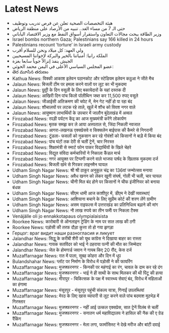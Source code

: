 # Latest News
-  هيئة التخصصات الصحية تعلن عن فرص تدريب وتوظيف
-  حتى الـ 7 من مساء الغد.. تنبيه من الأرصاد على منطقة الرياض
-  وزير الطاقة يبحث مجالات التعاون واستقرار أسواق النفط مع وزير الاقتصاد الياباني
-  Israel bombs northern Gaza; Palestinians say 166 killed in 24 hours
-  Palestinians recount ‘torture’ in Israeli army custody
-  ولي العهد: كل ميلاد ونحن للسلام أقرب
-  الملكة رانيا: أمنياتنا بالخير والبركة لإخواننا المسيحيين
-  الجيش ينفذ إنزالاً جوياً سابعا بغزة
-  عضو المجلس السياسي الأعلى في اليمن محمد الحوثي:
-  తెర మూసిన తరుణం
-  Kathua News: विक्की आकाश इलेवन पठानकोट और स्टेडियम इलेवन कठुआ ने जीते मैच
-  Jalaun News: बिजली टीम पर हमला करने वालों पर लूट का भी मुकदमा
-  Jalaun News: छुट्टी के दिन वसूली के लिए बकायेदारों के यहां दस्तक दी
-  Jalaun News: आखिरी दिन पांच किलो पॉलीथिन जब्त कर 11,500 रुपए वसूले
-  Jalaun News: जीआईसी अतिक्रमण की चपेट में, मेन गेट नहीं हो पा रहा बंद
-  Jalaun News: शौचालयों पर लटक रहे ताले, खुलें में शौच को विवश नगर वाले
-  Jalaun News: आयुष्मान लाभार्थियों के उपचार में जालौन बुंदेलखंड में अव्वल
-  Firozabad News: रपड़ी पर्यटन केंद्र का आज मुख्यमंत्री करेंगे लोकार्पण
-  Firozabad News: मृतक समझ कर ले आया अस्पताल से, जिंदा निकली नवजात
-  Firozabad News: आगरा-लखनऊ एक्सप्रेसवे व सिक्सलेन बाईपास की कैमरे से निगरानी
-  Firozabad News: टूंडला- फसलों को नुकसान कर रहे गोवंशों को किसानों ने बाडे़े में किया बंद
-  Firozabad News: पांच घंटों तक देरी से चलीं ट्रेनें, चार निरस्त
-  Firozabad News: शिक्षामंत्री से स्मार्ट फोन पाकर विद्यार्थियों के खिले चेहरे
-  Firozabad News: विद्युत संविदा कर्मचारियों ने निकाला कैंडल मार्च
-  Firozabad News: नगर आयुक्त पर टिप्पणी करने वाले भाजपा पार्षद के खिलाफ मुकदमा दर्ज
-  Firozabad News: बिजली खंभे से गिरकर लाइनमैन घायल
-  Udham Singh Nagar News: श्री श्री ठाकुर अनुकूल चंद्र का 136वां जन्मोत्सव मनाया
-  Udham Singh Nagar News: अवैध खनन को लेकर खूनी संघर्ष, गोली भी चली, चार घायल
-  Udham Singh Nagar News: चीनी मिल बंद होने पर किसानों ने चीफ इंजीनियर को बनाया बंधक
-  Udham Singh Nagar News: सीएम धामी आज काशीपुर में, डीएम ने देखीं व्यवस्थाएं
-  Udham Singh Nagar News: आशियाना बचाने के लिए सुप्रीम कोर्ट की शरण लेंगे ग्रामीण
-  Udham Singh Nagar News: असम राइफल्स में उत्तराखंड का प्रतिनिधित्व बढ़ाने की मांग
-  Udham Singh Nagar News: नौ लाख रुपये का तीन फर्माें पर निकला टैक्स
-  Venäjälle oli jo ennakkotapaus olympialaisista
-  Roorkee News: कारोबारी से ऑनलाइन ट्रेडिंग के नाम पर सात लाख की ठगी
-  Roorkee News: पड़ोसी की तरफ दौड़ा कुत्ता तो हो गया झगड़ा
-  Герцог: враг видит наши разногласия и ликует
-  Jalandhar News: सिद्धू के करीबी शैरी को यूथ कांग्रेस ने दिखाया बाहर का रास्ता
-  Jalandhar News: गायक सतविंदर को भाई ने ठहराया पत्नी की मौत का जिम्मेदार
-  Jalandhar News: जेल के होमगार्ड जवान ने गायब किए 20 रौंद, केस दर्ज
-  Muzaffarnagar News: रात में पाला, सुबह कोहरा और दिन में धूप
-  Bulandshahar News: प्लॉट पर निर्माण के विरोध में पड़ोसी ने की फायरिंग
-  Muzaffarnagar News: मुजफ्फरनगर - किनकी पर महंगाई का रंग, चावल के दाम कर रहे दंग
-  Muzaffarnagar News: मुजफ्फरनगर - भाई ने ही साथी के साथ मिलकर की थी पिंटू की हत्या
-  Muzaffarnagar News: मीरापुर - चिकित्सक के पक्ष में स्वास्थ्य सेवाएं बंद, विरोध में महिलाओं का हंगामा
-  Muzaffarnagar News: मंसूरपुर - मंसूरपुर पहुंची संकल्प यात्रा, गिनाईं उपलब्धियां
-  Muzaffarnagar News: मेरठ के लिए खास व्यापारी से लूट करने वाले पांच बदमाश मुठभेड़ में गिरफ्तार
-  Muzaffarnagar News: मुजफ्फरनगर - नहीं आई उत्कल एक्सप्रेस, सात ट्रेनें विलंब से चलीं
-  Muzaffarnagar News: मुजफ्फरनगर - सनातन धर्म महाविद्यालय ने हासिल की नैक की ए ग्रेड रैंकिंग
-  Muzaffarnagar News: मुजफ्फरनगर - मेला लगा, फार्मासिस्ट ने देखे मरीज और बांटी दवाई
